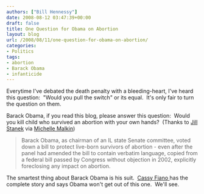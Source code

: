 ```yaml
---
authors: ["Bill Hennessy"]
date: 2008-08-12 03:47:39+00:00
draft: false
title: One Question for Obama on Abortion
layout: blog
url: /2008/08/11/one-question-for-obama-on-abortion/
categories:
- Politics
tags:
- abortion
- Barack Obama
- infanticide
---
```


Everytime I've debated the death penalty with a bleeding-heart, I've heard this question:  "Would you pull the switch" or its equal.  It's only fair to turn the question on them.

Barack Obama, if you read this blog, please answer this question:  Would you kill child who survived an abortion with your own hands?  (Thanks to [Jill Stanek](https://www.jillstanek.com/archives/2008/08/breaking_news_n_1.html) via [Michelle Malkin](https://michellemalkin.com/2008/08/11/obamas-abortion-lies/))


> Barack Obama, as chairman of an IL state Senate committee, voted down a bill to protect live-born survivors of abortion - even after the panel had amended the bill to contain verbatim language, copied from a federal bill passed by Congress without objection in 2002, explicitly foreclosing any impact on abortion.


The smartest thing about Barack Obama is his suit.  [Cassy Fiano ](https://wizbangblog.com/content/2008/08/11/change-you-can-believe-in-obama-is-pro-baby-murder.php)has the complete story and says Obama won't get out of this one.  We'll see.
